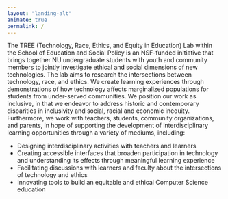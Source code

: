 ```yaml
---
layout: "landing-alt"
animate: true
permalink: /
---
```


<span class="first-character">T</span>he TREE (Technology, Race, Ethics, and Equity in Education) Lab within the School of Education and Social Policy is an NSF-funded initiative that brings together NU undergraduate students with youth and community members to jointly investigate ethical and social dimensions of new technologies. The lab aims to research the intersections between technology, race, and ethics. We create learning experiences through demonstrations of how technology affects marginalized populations for students from under-served communities. 
We position our work as inclusive, in that we endeavor to address historic and contemporary disparities in inclusivity and social, racial and economic inequity. Furthermore, we work with teachers, students, community organizations, and parents, in hope of supporting the development of interdisciplinary learning opportunities through a variety of mediums, including:

* Designing interdisciplinary activities with teachers and learners
* Creating accessible interfaces that broaden participation in technology and understanding its effects through meaningful learning experience
* Facilitating discussions with learners and faculty about the intersections of technology and ethics
* Innovating tools to build an equitable and ethical Computer Science education